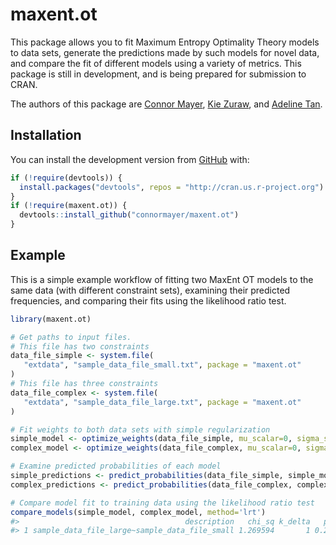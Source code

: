 
<!-- README.md is generated from README.Rmd. Please edit that file -->

# maxent.ot

<!-- badges: start -->
<!-- badges: end -->

This package allows you to fit Maximum Entropy Optimality Theory models
to data sets, generate the predictions made by such models for novel
data, and compare the fit of different models using a variety of
metrics. This package is still in development, and is being prepared for
submission to CRAN.

The authors of this package are [Connor Mayer](http://connormayer.com),
[Kie Zuraw](https://linguistics.ucla.edu/people/zuraw/), and [Adeline
Tan](https://linguistics.ucla.edu/person/adeline-tan/).

## Installation

<!--You can install the released version of maxent.ot from [CRAN](https://CRAN.R-project.org) with:

``` r
install.packages("maxent.ot")
```
-->

You can install the development version from
[GitHub](https://github.com/) with:

``` r
if (!require(devtools)) {
  install.packages("devtools", repos = "http://cran.us.r-project.org")
}
if (!require(maxent.ot)) {
  devtools::install_github("connormayer/maxent.ot")
}
```

## Example

This is a simple example workflow of fitting two MaxEnt OT models to the
same data (with different constraint sets), examining their predicted
frequencies, and comparing their fits using the likelihood ratio test.

``` r
library(maxent.ot)

# Get paths to input files.
# This file has two constraints
data_file_simple <- system.file(
   "extdata", "sample_data_file_small.txt", package = "maxent.ot"
)
# This file has three constraints
data_file_complex <- system.file(
   "extdata", "sample_data_file_large.txt", package = "maxent.ot"
)

# Fit weights to both data sets with simple regularization
simple_model <- optimize_weights(data_file_simple, mu_scalar=0, sigma_scalar=10)
complex_model <- optimize_weights(data_file_complex, mu_scalar=0, sigma_scalar=10)

# Examine predicted probabilities of each model
simple_predictions <- predict_probabilities(data_file_simple, simple_model$weights)
complex_predictions <- predict_probabilities(data_file_complex, complex_model$weights)

# Compare model fit to training data using the likelihood ratio test
compare_models(simple_model, complex_model, method='lrt')
#>                                     description   chi_sq k_delta   p_value
#> 1 sample_data_file_large~sample_data_file_small 1.269594       1 0.2598428
```

<!--What is special about using `README.Rmd` instead of just `README.md`? You can include R chunks like so:


```r
summary(cars)
#>      speed           dist       
#>  Min.   : 4.0   Min.   :  2.00  
#>  1st Qu.:12.0   1st Qu.: 26.00  
#>  Median :15.0   Median : 36.00  
#>  Mean   :15.4   Mean   : 42.98  
#>  3rd Qu.:19.0   3rd Qu.: 56.00  
#>  Max.   :25.0   Max.   :120.00
```

You'll still need to render `README.Rmd` regularly, to keep `README.md` up-to-date. `devtools::build_readme()` is handy for this. You could also use GitHub Actions to re-render `README.Rmd` every time you push. An example workflow can be found here: <https://github.com/r-lib/actions/tree/master/examples>.

You can also embed plots, for example:

<img src="man/figures/README-pressure-1.png" width="100%" />

In that case, don't forget to commit and push the resulting figure files, so they display on GitHub and CRAN. -->
